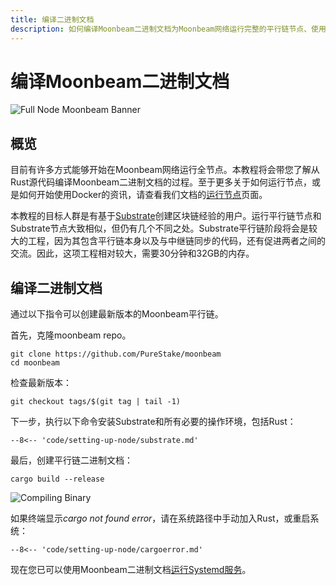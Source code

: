 ```yaml
---
title: 编译二进制文档
description: 如何编译Moonbeam二进制文档为Moonbeam网络运行完整的平行链节点、使用RPC端点和产生区块。
---
```


# 编译Moonbeam二进制文档

![Full Node Moonbeam Banner](/images/fullnode/compile-binary-banner.png)

## 概览

目前有许多方式能够开始在Moonbeam网络运行全节点。本教程将会带您了解从Rust源代码编译Moonbeam二进制文档的过程。至于更多关于如何运行节点，或是如何开始使用Docker的资讯，请查看我们文档的[运行节点](/node-operators/networks/full-node)页面。

本教程的目标人群是有基于[Substrate](https://substrate.dev/)创建区块链经验的用户。运行平行链节点和Substrate节点大致相似，但仍有几个不同之处。Substrate平行链阶段将会是较大的工程，因为其包含平行链本身以及与中继链同步的代码，还有促进两者之间的交流。因此，这项工程相对较大，需要30分钟和32GB的内存。

## 编译二进制文档

通过以下指令可以创建最新版本的Moonbeam平行链。

首先，克隆moonbeam repo。

```
git clone https://github.com/PureStake/moonbeam
cd moonbeam
```

检查最新版本：

```
git checkout tags/$(git tag | tail -1)
```

下一步，执行以下命令安装Substrate和所有必要的操作环境，包括Rust：

```
--8<-- 'code/setting-up-node/substrate.md'
```

最后，创建平行链二进制文档：

```
cargo build --release
```

![Compiling Binary](/images/fullnode/compile-binary1.png)

如果终端显示*cargo not found error*，请在系统路径中手动加入Rust，或重启系统：

```
--8<-- 'code/setting-up-node/cargoerror.md'
```

现在您已可以使用Moonbeam二进制文档[运行Systemd服务](/node-operators/networks/full-node/#running-the-systemd-service)。
